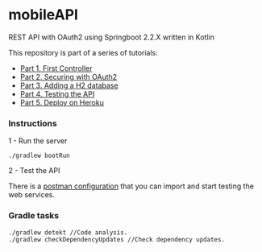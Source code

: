 # mobileAPI
REST API with OAuth2 using Springboot 2.2.X written in Kotlin

This repository is part of a series of tutorials:
- [Part 1. First Controller](https://proandroiddev.com/how-to-create-a-rest-api-for-your-app-with-spring-boot-kotlin-gradle-part-1-first-controller-c19fe075e968)
- [Part 2. Securing with OAuth2](https://proandroiddev.com/how-to-create-a-rest-api-for-your-app-with-spring-boot-kotlin-gradle-part-2-security-with-32f944918fe1)
- [Part 3. Adding a H2 database](https://proandroiddev.com/how-to-create-a-rest-api-for-your-app-with-spring-boot-kotlin-gradle-part-3-adding-a-h2-7f9e6219b367)
- [Part 4. Testing the API](https://proandroiddev.com/how-to-create-a-rest-api-for-your-app-with-spring-boot-kotlin-gradle-part-4-testing-a66ab6846e8f)
- [Part 5. Deploy on Heroku](https://proandroiddev.com/how-to-create-a-rest-api-for-your-app-with-spring-boot-kotlin-gradle-part-5-deploy-on-heroku-ff21e77ea5f3)

### Instructions

1 - Run the server
```
./gradlew bootRun
```

2 - Test the API

There is a [postman configuration](./doc/postman/MobileAPI.postman_collection.json)
 that you can import and start testing the web services.
 
 ### Gradle tasks
```
./gradlew detekt //Code analysis.
./gradlew checkDependencyUpdates //Check dependency updates.
```

